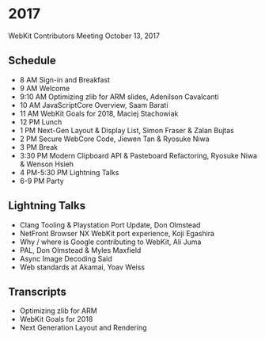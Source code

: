 # 2017

WebKit Contributors Meeting October 13, 2017


## Schedule

* 8 AM    Sign-in and Breakfast
* 9 AM    Welcome
* 9:10 AM    Optimizing zlib for ARM ​slides, Adenilson Cavalcanti
* 10 AM    JavaScriptCore Overview, Saam Barati
* 11 AM    WebKit Goals for 2018, Maciej Stachowiak
* 12 PM    Lunch
* 1 PM    Next-Gen Layout & Display List, Simon Fraser & Zalan Bujtas
* 2 PM    Secure WebCore Code, Jiewen Tan & Ryosuke Niwa
* 3 PM    Break
* 3:30 PM    Modern Clipboard API & Pasteboard Refactoring, Ryosuke Niwa & Wenson Hsieh
* 4 PM-5:30 PM    Lightning Talks
* 6-9 PM    Party

## Lightning Talks

* Clang Tooling & Playstation Port Update, Don Olmstead
* NetFront Browser NX WebKit port experience, Koji Egashira
* Why / where is Google contributing to WebKit, Ali Juma
* PAL, Don Olmstead & Myles Maxfield
* Async Image Decoding Said
* Web standards at Akamai, Yoav Weiss

## Transcripts

* Optimizing zlib for ARM
* WebKit Goals for 2018
* Next Generation Layout and Rendering
